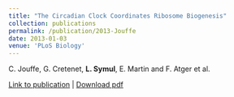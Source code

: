```yaml
---
title: "The Circadian Clock Coordinates Ribosome Biogenesis"
collection: publications
permalink: /publication/2013-Jouffe
date: 2013-01-03
venue: 'PLoS Biology'
---
```


C. Jouffe, G. Cretenet, __L. Symul__, E. Martin and F. Atger et al.

[Link to publication](https://journals.plos.org/plosbiology/article/info%3Adoi%2F10.1371%2Fjournal.pbio.1001455) |
[Download pdf](http://lasy.github.io/files/2013_Jouffe.pdf)

